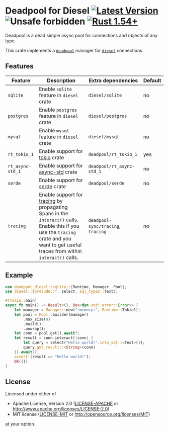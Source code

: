 # Deadpool for Diesel [![Latest Version](https://img.shields.io/crates/v/deadpool-diesel.svg)](https://crates.io/crates/deadpool-diesel) ![Unsafe forbidden](https://img.shields.io/badge/unsafe-forbidden-success.svg "Unsafe forbidden") [![Rust 1.54+](https://img.shields.io/badge/rustc-1.54+-lightgray.svg "Rust 1.54+")](https://blog.rust-lang.org/2021/07/29/Rust-1.54.0.html)

Deadpool is a dead simple async pool for connections and objects
of any type.

This crate implements a [`deadpool`](https://crates.io/crates/deadpool)
manager for [`diesel`](https://crates.io/crates/diesel) connections.

## Features

| Feature | Description | Extra dependencies | Default |
| ------- | ----------- | ------------------ | ------- |
| `sqlite` | Enable `sqlite` feature in `diesel` crate | `diesel/sqlite` | no |
| `postgres` | Enable `postgres` feature in `diesel` crate | `diesel/postgres` | no |
| `mysql` | Enable `mysql` feature in `diesel` crate | `diesel/mysql` | no |
| `rt_tokio_1` | Enable support for [tokio](https://crates.io/crates/tokio) crate | `deadpool/rt_tokio_1` | yes |
| `rt_async-std_1` | Enable support for [async-std](https://crates.io/crates/config) crate | `deadpool/rt_async-std_1` | no |
| `serde` | Enable support for [serde](https://crates.io/crates/serde) crate | `deadpool/serde` | no |
| `tracing` | Enable support for [tracing](https://github.com/tokio-rs/tracing) by propagating Spans in the `interact()` calls. Enable this if you use the `tracing` crate and you want to get useful traces from within `interact()` calls. | `deadpool-sync/tracing`, `tracing` | no |

## Example

```rust
use deadpool_diesel::sqlite::{Runtime, Manager, Pool};
use diesel::{prelude::*, select, sql_types::Text};

#[tokio::main]
async fn main() -> Result<(), Box<dyn std::error::Error>> {
    let manager = Manager::new(":memory:", Runtime::Tokio1);
    let pool = Pool::builder(manager)
        .max_size(8)
        .build()
        .unwrap();
    let conn = pool.get().await?;
    let result = conn.interact(|conn| {
        let query = select("Hello world!".into_sql::<Text>());
        query.get_result::<String>(conn)
    }).await??;
    assert!(result == "Hello world!");
    Ok(())
}
```

## License

Licensed under either of

- Apache License, Version 2.0 ([LICENSE-APACHE](LICENSE-APACHE) or <http://www.apache.org/licenses/LICENSE-2.0>)
- MIT license ([LICENSE-MIT](LICENSE-MIT) or <http://opensource.org/licenses/MIT>)

at your option.
